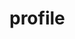 <!-- generated by markdown-notes-tree -->

# profile

<!-- optional markdown-notes-tree directory description starts here -->

<!-- optional markdown-notes-tree directory description ends here -->


